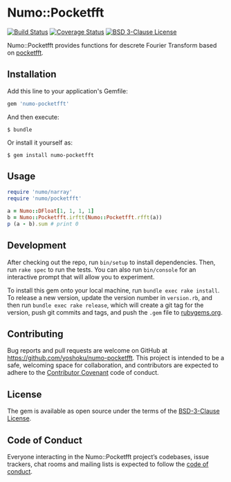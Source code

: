 # Numo::Pocketfft

[![Build Status](https://travis-ci.org/yoshoku/numo-pocketfft.svg?branch=master)](https://travis-ci.org/yoshoku/numo-pocketfft)
[![Coverage Status](https://coveralls.io/repos/github/yoshoku/numo-pocketfft/badge.svg?branch=master)](https://coveralls.io/github/yoshoku/numo-pocketfft?branch=master)
[![BSD 3-Clause License](https://img.shields.io/badge/License-BSD%203--Clause-orange.svg)](https://github.com/yoshoku/numo-liblinear/blob/master/LICENSE.txt)

Numo::Pocketfft provides functions for descrete Fourier Transform based on [pocketfft](https://gitlab.mpcdf.mpg.de/mtr/pocketfft).

## Installation

Add this line to your application's Gemfile:

```ruby
gem 'numo-pocketfft'
```

And then execute:

    $ bundle

Or install it yourself as:

    $ gem install numo-pocketfft

## Usage

```ruby
require 'numo/narray'
require 'numo/pocketfft'

a = Numo::DFloat[1, 1, 1, 1]
b = Numo::Pocketfft.irftt(Numo::Pocketfft.rfft(a))
p (a - b).sum # print 0
```

## Development

After checking out the repo, run `bin/setup` to install dependencies. Then, run `rake spec` to run the tests. You can also run `bin/console` for an interactive prompt that will allow you to experiment.

To install this gem onto your local machine, run `bundle exec rake install`. To release a new version, update the version number in `version.rb`, and then run `bundle exec rake release`, which will create a git tag for the version, push git commits and tags, and push the `.gem` file to [rubygems.org](https://rubygems.org).

## Contributing

Bug reports and pull requests are welcome on GitHub at https://github.com/yoshoku/numo-pocketfft. This project is intended to be a safe, welcoming space for collaboration, and contributors are expected to adhere to the [Contributor Covenant](http://contributor-covenant.org) code of conduct.

## License

The gem is available as open source under the terms of the [BSD-3-Clause License](https://opensource.org/licenses/BSD-3-Clause).

## Code of Conduct

Everyone interacting in the Numo::Pocketfft project’s codebases, issue trackers, chat rooms and mailing lists is expected to follow the [code of conduct](https://github.com/yoshoku/numo-pocketfft/blob/master/CODE_OF_CONDUCT.md).
